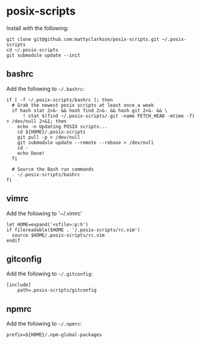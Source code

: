 posix-scripts
=============

Install with the following:

```
git clone git@github.com:mattyclarkson/posix-scripts.git ~/.posix-scripts
cd ~/.posix-scripts
git submodule update --init
```

bashrc
------

Add the following to `~/.bashrc`:

```
if [ -f ~/.posix-scripts/bashrc ]; then
  # Grab the newest posix scripts at least once a week
  if hash stat 2>&- && hash find 2>&- && hash git 2>&- && \
      ! stat $(find ~/.posix-scripts/.git -name FETCH_HEAD -mtime -7) > /dev/null 2>&1; then
    echo -n Updating POSIX scripts...
    cd ${HOME}/.posix-scripts
    git pull -p > /dev/null
    git submodule update --remote --rebase > /dev/null
    cd -
    echo Done!
  fi

  # Source the Bash run commands
  . ~/.posix-scripts/bashrc
fi
```

vimrc
-----

Add the following to '~/.vimrc'

```
let HOME=expand('<sfile>:p:h')
if filereadable($HOME . '/.posix-scripts/rc.vim')
  source $HOME/.posix-scripts/rc.vim
endif
```

gitconfig
---------

Add the following to `~/.gitconfig`:

```
[include]
	path=.posix-scripts/gitconfig
```

npmrc
-----

Add the following to `~/.npmrc`:

```
prefix=${HOME}/.npm-global-packages
```
